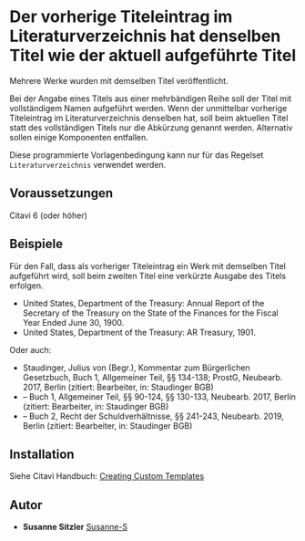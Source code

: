 # Der vorherige Titeleintrag im Literaturverzeichnis hat denselben Titel wie der aktuell aufgeführte Titel

Mehrere Werke wurden mit demselben Titel veröffentlicht.

Bei der Angabe eines Titels aus einer mehrbändigen Reihe soll der Titel mit vollständigem Namen aufgeführt werden. Wenn der unmittelbar vorherige Titeleintrag im Literaturverzeichnis denselben hat, soll beim aktuellen Titel statt des vollständigen Titels nur die Abkürzung genannt werden. Alternativ sollen einige Komponenten entfallen.

Diese programmierte Vorlagenbedingung kann nur für das Regelset `Literaturverzeichnis` verwendet werden.

## Voraussetzungen
Citavi 6 (oder höher)

## Beispiele

Für den Fall, dass als vorheriger Titeleintrag ein Werk mit demselben Titel aufgeführt wird, soll beim zweiten Titel eine verkürzte Ausgabe des Titels erfolgen.

- United States, Department of the Treasury: Annual Report of the Secretary of the Treasury on the State of the Finances for the Fiscal Year Ended June 30, 1900.
- United States, Department of the Treasury: AR Treasury, 1901.

Oder auch:

- Staudinger, Julius von (Begr.), Kommentar zum Bürgerlichen Gesetzbuch, Buch 1, Allgemeiner Teil, §§ 134-138; ProstG, Neubearb. 2017, Berlin (zitiert: Bearbeiter, in: Staudinger BGB)
- – Buch 1, Allgemeiner Teil, §§ 90-124, §§ 130-133, Neubearb. 2017, Berlin (zitiert: Bearbeiter, in: Staudinger BGB)
- – Buch 2, Recht der Schuldverhältnisse, §§ 241-243, Neubearb. 2019, Berlin (zitiert: Bearbeiter, in: Staudinger BGB)

## Installation
Siehe Citavi Handbuch: [Creating Custom Templates](http://www.citavi.com/creating_custom_templates)

## Autor

* **Susanne Sitzler** [Susanne-S](https://github.com/Susanne-S)
